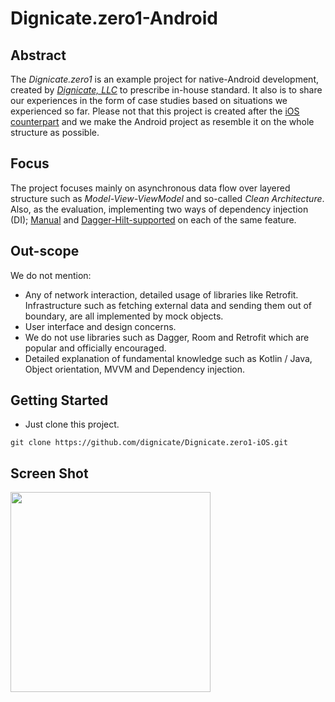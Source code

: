 # Dignicate.zero1-Android

## Abstract
The _Dignicate.zero1_ is an example project for native-Android development, created by _[Dignicate, LLC](https://dignicate.com)_ to prescribe in-house standard.
It also is to share our experiences in the form of case studies based on situations we experienced so far.
Please not that this project is created after the [iOS counterpart](https://github.com/dignicate/Dignicate.zero1-iOS) and we make the Android project as resemble it on the whole structure as possible.

## Focus
The project focuses mainly on asynchronous data flow over layered structure such as _Model-View-ViewModel_ and so-called _Clean Architecture_.
Also, as the evaluation, implementing two ways of dependency injection (DI); [Manual](https://developer.android.com/training/dependency-injection/manual) and [Dagger-Hilt-supported](https://developer.android.com/training/dependency-injection/hilt-android) on each of the same feature.

## Out-scope
We do not mention:
* Any of network interaction, detailed usage of libraries like Retrofit. Infrastructure such as fetching external data and sending them out of boundary, are all implemented by mock objects.
* User interface and design concerns.
* We do not use libraries such as Dagger, Room and Retrofit which are popular and officially encouraged. 
* Detailed explanation of fundamental knowledge such as Kotlin / Java, Object orientation, MVVM and Dependency injection.

## Getting Started
* Just clone this project.
```
git clone https://github.com/dignicate/Dignicate.zero1-iOS.git
```

## Screen Shot

<img src="https://user-images.githubusercontent.com/57293323/131143416-da815701-f119-4fbb-8261-c6d5c021b286.png" width="320"/>


